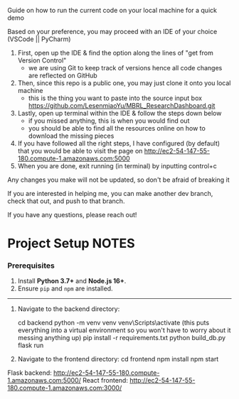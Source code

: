 Guide on how to run the current code on your local machine for a quick demo

Based on your preference, you may proceed with an IDE of your choice (VSCode || PyCharm)

1. First, open up the IDE & find the option along the lines of "get from Version Control"
   * we are using Git to keep track of versions hence all code changes are reflected on GitHub
2. Then, since this repo is a public one, you may just clone it onto you local machine
   * this is the thing you want to paste into the source input box https://github.com/LesenmiaoYu/MBRL_ResearchDashboard.git 
3. Lastly, open up terminal within the IDE & follow the steps down below
   * if you missed anything, this is when you would find out
   * you should be able to find all the resources online on how to download the missing pieces
4. If you have followed all the right steps, I have configured (by default) that you would be able to visit the page on http://ec2-54-147-55-180.compute-1.amazonaws.com:5000
5. When you are done, exit running (in terminal) by inputting control+c

Any changes you make will not be updated, so don't be afraid of breaking it

If you are interested in helping me, you can make another dev branch, check that out, and push to that branch.

If you have any questions, please reach out!



# Project Setup NOTES

### Prerequisites
1. Install **Python 3.7+** and **Node.js 16+**.
2. Ensure `pip` and `npm` are installed.

---

1. Navigate to the backend directory:

   cd backend
   python -m venv venv
   venv\Scripts\activate (this puts everything into a virtual environment so you won't have to worry about it messing anything up)
   pip install -r requirements.txt
   python build_db.py
   flask run

2. Navigate to the frontend directory:
   cd frontend
   npm install
   npm start

Flask backend: http://ec2-54-147-55-180.compute-1.amazonaws.com:5000/
React frontend: http://ec2-54-147-55-180.compute-1.amazonaws.com:3000/



